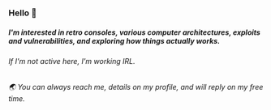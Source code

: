 ### Hello 🌳
##### I'm interested in retro consoles, various computer architectures, exploits and  vulnerabilities, and exploring how things actually works.

###### If I'm not active here, I'm working IRL.

###### :earth_asia: You can always reach me, details on my profile, and will reply on my free time.
